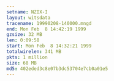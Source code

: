 ```yaml
---
setname: NZIX-I
layout: witsdata
tracename: 19990208-140000.mngd
end: Mon Feb  8 14:42:19 1999
gzsize: 32 MB
len: 0:09:58
start: Mon Feb  8 14:32:21 1999
totalwirelen: 341 MB
pkts: 1 million
size: 68 MB
md5: 402eded3c8e07b3dc53704e7cb0a01e5
---
```

